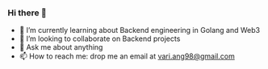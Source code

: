### Hi there 👋

<!-- **vari-ang/vari-ang** is a ✨ _special_ ✨ repository because its `README.md` (this file) appears on your GitHub profile. -->

<!-- - 🔭 I’m currently working on developing a web based app fullstack and doing API integration with a Payment Gateway -->
- 🌱 I’m currently learning about Backend engineering in Golang and Web3
- 👯 I’m looking to collaborate on Backend projects
- 💬 Ask me about anything
- 📫 How to reach me: drop me an email at vari.ang98@gmail.com
<!-- 
- 🤔 I’m looking for help with ...
- 😄 Pronouns: ...
- ⚡ Fun fact: ... 
-->
